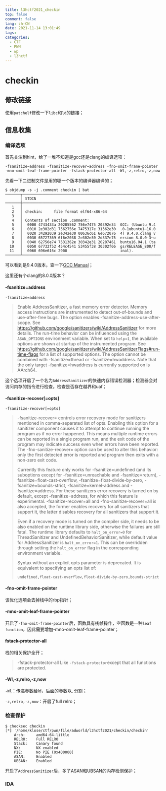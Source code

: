 ```yaml
---
title: l3hctf2021_checkin
top: false
comment: false
lang: zh-CN
date: 2021-11-14 13:01:49
tags:
categories:
  - CTF
  - PWN
  - wp
  - l3hctf
---
```


# checkin

## 修改链接

使用`patchelf`修改一下`libc`和`ld`的链接；

## 信息收集

### 编译选项

首先关注到hint，给了一堆不知道是gcc还是clang的编译选项：

```
-fsanitize=address -fsanitize-recover=address -fno-omit-frame-pointer -mno-omit-leaf-frame-pointer -fstack-protector-all -Wl,-z,relro,-z,now
```

先看一下二进制文件是用的哪一个版本的编译器编译的；

```
$ objdump -s -j .comment checkin | bat
───────┬──────────────────────────────────────────────────────────────────────────────────────
       │ STDIN
───────┼──────────────────────────────────────────────────────────────────────────────────────
   1   │ 
   2   │ checkin:     file format elf64-x86-64
   3   │ 
   4   │ Contents of section .comment:
   5   │  0000 4743433a 20285562 756e7475 20392e34  GCC: (Ubuntu 9.4
   6   │  0010 2e302d31 7562756e 7475317e 31362e30  .0-1ubuntu1~16.0
   7   │  0020 34292039 2e342e30 00636c61 6e672076  4) 9.4.0.clang v
   8   │  0030 65727369 6f6e2038 2e302e30 2d337e75  ersion 8.0.0-3~u
   9   │  0040 62756e74 7531362e 30342e31 20287461  buntu16.04.1 (ta
  10   │  0050 67732f52 454c4541 53455f38 30302f66  gs/RELEASE_800/f
  11   │  0060 696e616c 2900                        inal).          
───────┴──────────────────────────────────────────────────────────────────────────────────────
```

可以看到是9.4.0版本，查一下[GCC Manual](https://gcc.gnu.org/onlinedocs/gcc/Instrumentation-Options.html)；

这里还有个clang的8.0.0版本？

#### -fsanitize=address

```
-fsanitize=address
```

> Enable AddressSanitizer, a fast memory error detector. Memory access instructions are instrumented to detect out-of-bounds and use-after-free bugs. The option enables -fsanitize-address-use-after-scope. See https://github.com/google/sanitizers/wiki/AddressSanitizer for more details. The run-time behavior can be influenced using the `ASAN_OPTIONS` environment variable. When set to `help=1`, the available options are shown at startup of the instrumented program. See https://github.com/google/sanitizers/wiki/AddressSanitizerFlags#run-time-flags for a list of supported options. The option cannot be combined with -fsanitize=thread or -fsanitize=hwaddress. Note that the only target -fsanitize=hwaddress is currently supported on is AArch64.

这个选项开启了一个名为`AddressSanitizer`的快速内存错误检测器；检测器会对访问内存的指令进行检查，检查是否存在越界和uaf；

#### -fsanitize-recover[=opts]

```
-fsanitize-recover[=opts]
```

>  -fsanitize-recover= controls error recovery mode for sanitizers mentioned in comma-separated list of opts. Enabling this option for a sanitizer component causes it to attempt to continue running the program as if no error happened. This means multiple runtime errors can be reported in a single program run, and the exit code of the program may indicate success even when errors have been reported. The -fno-sanitize-recover= option can be used to alter this behavior: only the first detected error is reported and program then exits with a non-zero exit code.
>
> Currently this feature only works for -fsanitize=undefined (and its suboptions except for -fsanitize=unreachable and -fsanitize=return), -fsanitize=float-cast-overflow, -fsanitize=float-divide-by-zero, -fsanitize=bounds-strict, -fsanitize=kernel-address and -fsanitize=address. For these sanitizers error recovery is turned on by default, except -fsanitize=address, for which this feature is experimental. -fsanitize-recover=all and -fno-sanitize-recover=all is also accepted, the former enables recovery for all sanitizers that support it, the latter disables recovery for all sanitizers that support it.
>
> Even if a recovery mode is turned on the compiler side, it needs to be also enabled on the runtime library side, otherwise the failures are still fatal. The runtime library defaults to `halt_on_error=0` for ThreadSanitizer and UndefinedBehaviorSanitizer, while default value for AddressSanitizer is `halt_on_error=1`. This can be overridden through setting the `halt_on_error` flag in the corresponding environment variable.
>
> Syntax without an explicit opts parameter is deprecated. It is equivalent to specifying an opts list of:
>
> ```
> undefined,float-cast-overflow,float-divide-by-zero,bounds-strict
> ```

#### -fno-omit-frame-pointer

该优化选项会去掉栈中的rbp指针；

#### -mno-omit-leaf-frame-pointer

开启了`-fno-omit-frame-pointer`后，函数具有栈帧操作，空函数是一种`leaf function`，因此需要增加-mno-omit-leaf-frame-pointer；

#### fstack-protector-all

栈的相关保护全开；

> -fstack-protector-all
> 	Like `-fstack-protector`except that all functions are protected.

#### -Wl,-z,relro,-z,now

`-Wl`：传递参数给ld，后面的参数以`,`分割；

`-z,relro,-z,now`：开启了full relro；

### 检查保护

```
$ checksec checkin 
[*] '/home/klose/ctf/pwn/file/adworld/l3hctf2021/checkin/checkin'
    Arch:     amd64-64-little
    RELRO:    Full RELRO
    Stack:    Canary found
    NX:       NX enabled
    PIE:      No PIE (0x400000)
    ASAN:     Enabled
    UBSAN:    Enabled
```

开启了`AddressSanitizer`后，多了ASAN和UBSAN的内存检测保护；

### IDA

